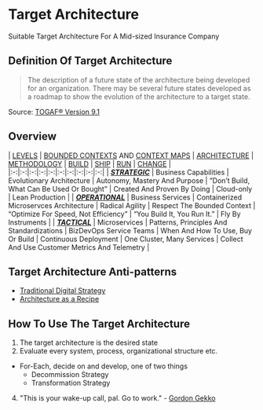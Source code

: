 # Target Architecture
Suitable Target Architecture For A Mid-sized Insurance Company

## Definition Of Target Architecture
> The description of a future state of the architecture being developed for an organization. There may be several future states developed as a roadmap to show the evolution of the architecture to a target state.

Source: [TOGAF® Version 9.1](http://pubs.opengroup.org/architecture/togaf9-doc/arch/chap03.html#tag_03_71)

## Overview
| [LEVELS](https://github.com/LarsBarkman/target-architecture/blob/master/levels.md)  | [BOUNDED CONTEXTS](https://github.com/LarsBarkman/target-architecture/blob/master/bounded-contexts-and-context-maps.md#what-is-a-bounded-context) AND [CONTEXT MAPS](https://github.com/LarsBarkman/target-architecture/blob/master/bounded-contexts-and-context-maps.md#what-is-a-context-map)  | [ARCHITECTURE](https://github.com/LarsBarkman/target-architecture/blob/master/architecture.md)  | [METHODOLOGY](https://github.com/LarsBarkman/target-architecture/blob/master/methodology.md)  | [BUILD](https://github.com/LarsBarkman/target-architecture/blob/master/build.md)  | [SHIP](https://github.com/LarsBarkman/target-architecture/blob/master/ship.md)  | [RUN](https://github.com/LarsBarkman/target-architecture/blob/master/run.md)  | [CHANGE](https://github.com/LarsBarkman/target-architecture/blob/master/change.md)  |
|:-:|:-:|:-:|:-:|:-:|:-:|:-:|:-:|:-:|:-:|
| [***STRATEGIC***](https://github.com/LarsBarkman/target-architecture/blob/master/levels.md#strategic)  | Business Capabilities  | Evolutionary Architecture  | Autonomy, Mastery And Purpose  | ”Don’t Build, What Can Be Used Or Bought”  | Created And Proven By Doing  | Cloud-only  | Lean Production  |
| [***OPERATIONAL***](https://github.com/LarsBarkman/target-architecture/blob/master/levels.md#operational)  | Business Services  | Containerized Microservces Architecture  | Radical Agility  | Respect The Bounded Context  | “Optimize For Speed, Not Efficiency”  | “You Build It, You Run It.”  | Fly By Instruments  |
| [***TACTICAL***](https://github.com/LarsBarkman/target-architecture/blob/master/levels.md#tactical)  | Microservices  | Patterns, Principles And Standardizations  | BizDevOps Service Teams  | When And How To Use, Buy Or Build  | Continuous Deployment  | One Cluster, Many Services  | Collect And Use Customer Metrics And Telemetry  |

## Target Architecture Anti-patterns
* [Traditional Digital Strategy](https://www.thoughtworks.com/insights/blog/digital-strategy-dead)
* [Architecture as a Recipe](http://doveltech.com/innovation/the-beginning-of-the-end-for-enterprise-architecture-frameworks/)

## How To Use The Target Architecture
1. The target architecture is the desired state
2. Evaluate every system, process, organizational structure etc.
 * For-Each, decide on and develop, one of two things
   * Decommission Strategy
    * Transformation Strategy
4. "This is your wake-up call, pal. Go to work." - [Gordon Gekko](http://www.imdb.com/title/tt0094291/quotes)

